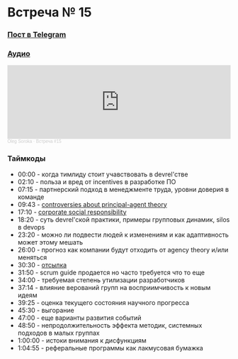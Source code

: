 # Встреча № 15

### [Пост в Telegram](https://t.me/modernsd/27573)

### [Аудио](https://soundcloud.com/oleg-soroka/vstrecha-15)

<iframe width="100%" height="166" scrolling="no" frameborder="no" allow="autoplay" src="https://w.soundcloud.com/player/?url=https%3A//api.soundcloud.com/tracks/1630941819&color=%23ff5500&auto_play=false&hide_related=false&show_comments=true&show_user=true&show_reposts=false&show_teaser=true"></iframe><div style="font-size: 10px; color: #cccccc;line-break: anywhere;word-break: normal;overflow: hidden;white-space: nowrap;text-overflow: ellipsis; font-family: Interstate,Lucida Grande,Lucida Sans Unicode,Lucida Sans,Garuda,Verdana,Tahoma,sans-serif;font-weight: 100;"><a href="https://soundcloud.com/oleg-soroka" title="Oleg Soroka" target="_blank" style="color: #cccccc; text-decoration: none;">Oleg Soroka</a> · <a href="https://soundcloud.com/oleg-soroka/vstrecha-15" title="Встреча #15" target="_blank" style="color: #cccccc; text-decoration: none;">Встреча #15</a></div>

### Таймкоды

- 00:00 - когда тимлиду стоит учавствовать в devrel'стве
- 02:10 - польза и вред от incentives в разработке ПО
- 07:15 - партнерский подход в менеджменте труда, уровни доверия в команде
- 09:43 - [controversies about principal-agent theory](https://t.me/modernsd/27514)
- 17:10 - [corporate social responsibility](https://t.me/modernsd/26240)
- 18:20 - суть devrel'ской практики, примеры групповых динамик, silos в devops 
- 23:20 - можно ли подвести людей к изменениям и как адаптивность может этому мешать 
- 26:00 - прогноз как компании будут отходить от agency theory и/или меняться
- 30:30 - [отсылка](https://t.me/modernsd/14911)
- 31:50 - scrum guide продается но часто требуется что то еще
- 34:00 - требуемая степень утилизации разработчиков
- 37:14 - влияние верований групп на восприимчивость к новым идеям
- 39:25 - оценка текущего состояния научного прогресса
- 45:30 - выгорание
- 47:00 - еще варианты развития событий
- 48:50 - непродолжительность эффекта методик, системных подходов в малых группах
- 1:00:00 - истоки внимания к дисфункциям
- 1:04:55 - реферальные программы как лакмусовая бумажка
